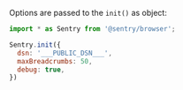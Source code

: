Options are passed to the `init()` as object:

```javascript
import * as Sentry from '@sentry/browser';

Sentry.init({
  dsn: '___PUBLIC_DSN___',
  maxBreadcrumbs: 50,
  debug: true,
})
```

